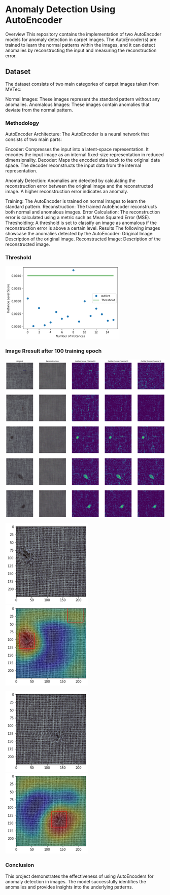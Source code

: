 # Anomaly Detection Using AutoEncoder
Overview
This repository contains the implementation of two AutoEncoder models for anomaly detection in carpet images. The AutoEncoder(s) are trained to learn the normal patterns within the images, and it can detect anomalies by reconstructing the input and measuring the reconstruction error.

## Dataset
The dataset consists of two main categories of carpet images taken from MVTec:

Normal Images: These images represent the standard pattern without any anomalies.
Anomalous Images: These images contain anomalies that deviate from the normal pattern.

### Methodology
AutoEncoder Architecture: The AutoEncoder is a neural network that consists of two main parts:

Encoder: Compresses the input into a latent-space representation. It encodes the input image as an internal fixed-size representation in reduced dimensionality.
Decoder: Maps the encoded data back to the original data space. The decoder reconstructs the input data from the internal representation.

Anomaly Detection: Anomalies are detected by calculating the reconstruction error between the original image and the reconstructed image. A higher reconstruction error indicates an anomaly.


Training: The AutoEncoder is trained on normal images to learn the standard pattern.
Reconstruction: The trained AutoEncoder reconstructs both normal and anomalous images.
Error Calculation: The reconstruction error is calculated using a metric such as Mean Squared Error (MSE).
Thresholding: A threshold is set to classify an image as anomalous if the reconstruction error is above a certain level.
Results
The following images showcase the anomalies detected by the AutoEncoder:
Original Image: Description of the original image.
Reconstructed Image: Description of the reconstructed image.

### Threshold
<img src="Images\thresh.png" alt="Image 3" width="360"/>

### Image Rresult after 100 training epoch
<img src="Images\ae1.png" alt="Image 2" width="520"/>

<img src="Images\2_1.png" alt="Image 1" width="260"/> <img src="Images\2_2.png" alt="Image 2" width="260"/>

<img src="Images\3_1.png" alt="Image 1" width="260"/> <img src="Images\3_3.png" alt="Image 2" width="260"/>


### Conclusion ###
This project demonstrates the effectiveness of using AutoEncoders for anomaly detection in images. The model successfully identifies the anomalies and provides insights into the underlying patterns.
